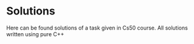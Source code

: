 # Solutions
Here can be found solutions of a task given in Cs50 course.
All solutions written using pure C++